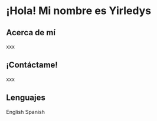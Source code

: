 # ¡Hola! Mi nombre es Yirledys

## Acerca de mí
xxx

## ¡Contáctame!
xxx

## Lenguajes
English
Spanish
